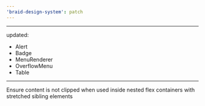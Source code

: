 ```yaml
---
'braid-design-system': patch
---
```


---
updated:
  - Alert
  - Badge
  - MenuRenderer
  - OverflowMenu
  - Table
---

Ensure content is not clipped when used inside nested flex containers with stretched sibling elements
